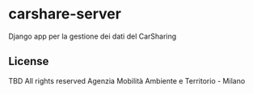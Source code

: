 # carshare-server

Django app per la gestione dei dati del CarSharing

## License

TBD
All rights reserved Agenzia Mobilità Ambiente e Territorio - Milano
